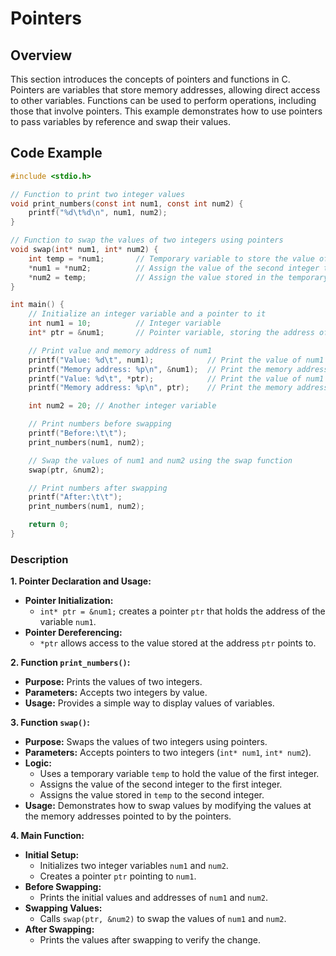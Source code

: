 # Pointers

## Overview
This section introduces the concepts of pointers and functions in C. Pointers are variables that store memory addresses, allowing direct access to other variables. Functions can be used to perform operations, including those that involve pointers. This example demonstrates how to use pointers to pass variables by reference and swap their values.

## Code Example
```c
#include <stdio.h>

// Function to print two integer values
void print_numbers(const int num1, const int num2) {
    printf("%d\t%d\n", num1, num2);
}

// Function to swap the values of two integers using pointers
void swap(int* num1, int* num2) {
    int temp = *num1;       // Temporary variable to store the value of the first integer
    *num1 = *num2;          // Assign the value of the second integer to the first integer
    *num2 = temp;           // Assign the value stored in the temporary variable to the second integer
}

int main() {
    // Initialize an integer variable and a pointer to it
    int num1 = 10;          // Integer variable
    int* ptr = &num1;       // Pointer variable, storing the address of num1

    // Print value and memory address of num1
    printf("Value: %d\t", num1);            // Print the value of num1
    printf("Memory address: %p\n", &num1);  // Print the memory address of num1
    printf("Value: %d\t", *ptr);            // Print the value of num1 using the pointer
    printf("Memory address: %p\n", ptr);    // Print the memory address using the pointer

    int num2 = 20; // Another integer variable

    // Print numbers before swapping
    printf("Before:\t\t");
    print_numbers(num1, num2);

    // Swap the values of num1 and num2 using the swap function
    swap(ptr, &num2);

    // Print numbers after swapping
    printf("After:\t\t");
    print_numbers(num1, num2);

    return 0;
}
```

### Description
**1. Pointer Declaration and Usage:**
- **Pointer Initialization:** 
  - `int* ptr = &num1;` creates a pointer `ptr` that holds the address of the variable `num1`.
- **Pointer Dereferencing:**
  - `*ptr` allows access to the value stored at the address `ptr` points to.

**2. Function `print_numbers()`:**
   - **Purpose:** Prints the values of two integers.
   - **Parameters:** Accepts two integers by value.
   - **Usage:** Provides a simple way to display values of variables.

**3. Function `swap()`:**
- **Purpose:** Swaps the values of two integers using pointers.
- **Parameters:** Accepts pointers to two integers (`int* num1`, `int* num2`).
- **Logic:**
   - Uses a temporary variable `temp` to hold the value of the first integer.
   - Assigns the value of the second integer to the first integer.
   - Assigns the value stored in `temp` to the second integer.
- **Usage:** Demonstrates how to swap values by modifying the values at the memory addresses pointed to by the pointers.

**4. Main Function:**
- **Initial Setup:**
   - Initializes two integer variables `num1` and `num2`.
   - Creates a pointer `ptr` pointing to `num1`.
- **Before Swapping:**
   - Prints the initial values and addresses of `num1` and `num2`.
- **Swapping Values:**
   - Calls `swap(ptr, &num2)` to swap the values of `num1` and `num2`.
- **After Swapping:**
   - Prints the values after swapping to verify the change.
